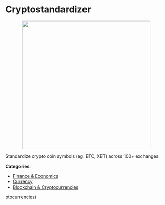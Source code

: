 # Cryptostandardizer
<p align="center">
    <img width="400" src="https://raw.githubusercontent.com/apis-list/apis-list/apis/cryptostandardizer/logo_256x256.png" />
</p>

Standardize crypto coin symbols (eg. BTC, XBT) across 100+ exchanges.



**Categories**:
- [Finance & Economics](https://github.com/apis-list/apis-list#finance-and-economics)
- [Currency](https://github.com/apis-list/apis-list#currency)
- [Blockchain & Cryptocurrencies](https://github.com/apis-list/apis-list#blockchain-and-cryptocurrencies)



ptocurrencies)




